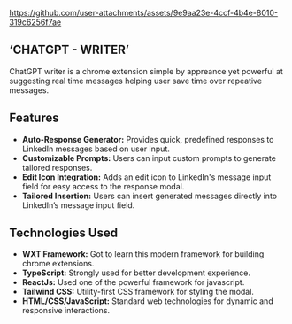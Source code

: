 
https://github.com/user-attachments/assets/9e9aa23e-4ccf-4b4e-8010-319c6256f7ae


## ‘CHATGPT - WRITER’

   ChatGPT writer is a chrome extension simple by appreance yet powerful at suggesting real time messages helping user save time over repeative messages.

## Features

- **Auto-Response Generator:** Provides quick, predefined responses to LinkedIn messages based on user input.
- **Customizable Prompts:** Users can input custom prompts to generate tailored responses.
- **Edit Icon Integration:** Adds an edit icon to LinkedIn's message input field for easy access to the response modal.
- **Tailored Insertion:** Users can insert generated messages directly into LinkedIn’s message input field.

## Technologies Used

- **WXT Framework:** Got to learn this modern framework for building chrome extensions.
- **TypeScript:** Strongly used for better development experience.
- **ReactJs:** Used one of the powerful framework for javascript.
- **Tailwind CSS:** Utility-first CSS framework for styling the modal.
- **HTML/CSS/JavaScript:** Standard web technologies for dynamic and responsive interactions.
